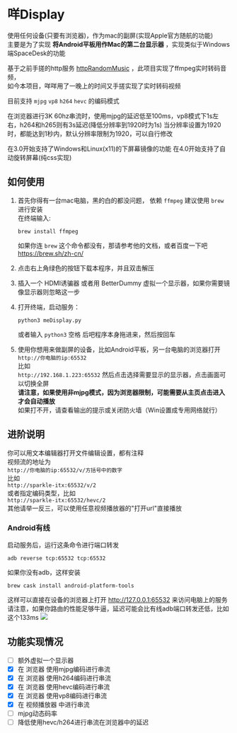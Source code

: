 # 咩Display
使用任何设备(只要有浏览器)，作为mac的副屏(实现Apple官方随航的功能)   
主要是为了实现 **将Android平板用作Mac的第二台显示器** ，实现类似于Windows端SpaceDesk的功能 

基于之前手搓的http服务 [httpRandomMusic](https://github.com/zanjie1999/httpRandomMusic) ，此项目实现了ffmpeg实时转码音频，  
如今本项目，咩咩用了一晚上的时间又手搓实现了实时转码视频

目前支持 `mjpg` `vp8` `h264` `hevc` 的编码模式 

在浏览器进行3K 60hz串流时，使用mjpg的延迟低至100ms，vp8模式下1s左右，h264和h265则有3s延迟(降低分辨率到1920时为1s)
当分辨率设置为1920时，都能达到1秒内，默认分辨率限制为1920，可以自行修改 

在3.0开始支持了Windows和Linux(x11)的下屏幕镜像的功能
在4.0开始支持了自动旋转屏幕(纯css实现)

## 如何使用
1. 首先你得有一台mac电脑，黑的白的都没问题，
    依赖 `ffmpeg` 建议使用 `brew` 进行安装  
    在终端输入:  
    ```
    brew install ffmpeg
    ```
    如果你连 `brew` 这个命令都没有，那请参考他的文档，或者百度一下吧  
    https://brew.sh/zh-cn/

2. 点击右上角绿色的按钮下载本程序，并且双击解压

3. 插入一个 HDMI诱骗器 或者用 BetterDummy 虚拟一个显示器，如果你需要镜像显示器则忽略这一步

4. 打开终端，启动服务：  
    ```
    python3 meDisplay.py
    ```  
    或者输入 `python3` 空格 后吧程序本身拖进来，然后按回车

5. 使用你想用来做副屏的设备，比如Android平板，另一台电脑的浏览器打开  
    `http://你电脑的ip:65532`  
    比如  
    `http://192.168.1.223:65532`
    然后点击选择需要显示的显示器，点击画面可以切换全屏  
    **请注意，如果使用非mjpg模式，因为浏览器限制，可能需要从主页点击进入才会自动播放**  
    如果打不开，请查看输出的提示或关闭防火墙（Win设置成专用网络就行）

## 进阶说明
你可以用文本编辑器打开文件编辑设置，都有注释  
视频流的地址为  
`http://你电脑的ip:65532/v/方括号中的数字`  
比如  
`http://sparkle-itx:65532/v/2`  
或者指定编码类型，比如  
`http://sparkle-itx:65532/hevc/2`   
其他请举一反三，可以使用任意视频播放器的"打开url"直接播放

### Android有线
启动服务后，运行这条命令进行端口转发
```
adb reverse tcp:65532 tcp:65532
```
如果你没有adb，这样安装
```
brew cask install android-platform-tools
```
这样可以直接在设备的浏览器上打开 http://127.0.0.1:65532 来访问电脑上的服务  
请注意，如果你路由的性能足够牛逼，延迟可能会比有线adb端口转发还低，比如这个133ms
![](https://img.picui.cn/free/2024/10/09/670641a22896d.jpg)



## 功能实现情况
* [ ] 额外虚拟一个显示器
* [x] 在 浏览器 使用mjpg编码进行串流
* [x] 在 浏览器 使用h264编码进行串流
* [x] 在 浏览器 使用hevc编码进行串流
* [x] 在 浏览器 使用vp8编码进行串流
* [x] 在 视频播放器 中进行串流
* [ ] mjpg动态码率
* [ ] 降低使用hevc/h264进行串流在浏览器中的延迟
